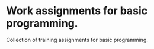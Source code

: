 # Work assignments for basic programming. 

Collection of training assignments for basic programming.